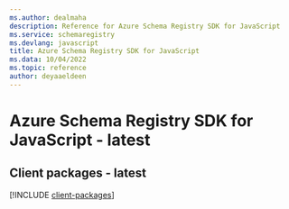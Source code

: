 ```yaml
---
ms.author: dealmaha
description: Reference for Azure Schema Registry SDK for JavaScript
ms.service: schemaregistry
ms.devlang: javascript
title: Azure Schema Registry SDK for JavaScript
ms.data: 10/04/2022
ms.topic: reference
author: deyaaeldeen
---
```

# Azure Schema Registry SDK for JavaScript - latest

## Client packages - latest
[!INCLUDE [client-packages](schema-registry-client-index.md)]